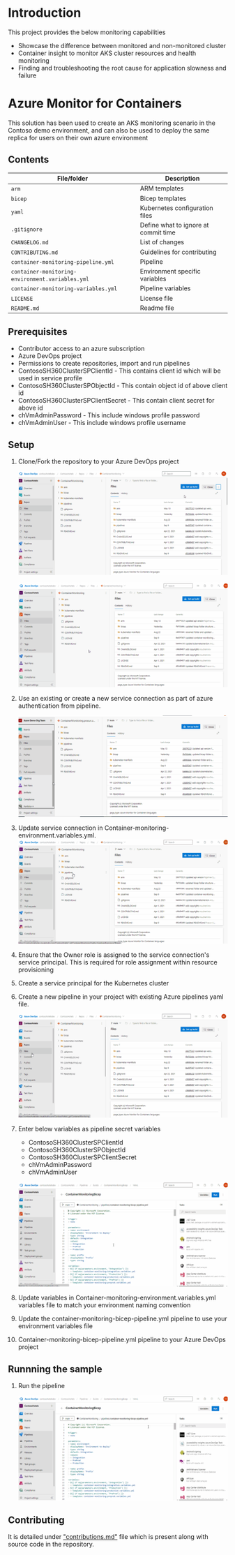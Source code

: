 # Introduction
This project provides the below monitoring capabilities
- Showcase the difference between monitored and non-monitored cluster
- Container insight to monitor AKS cluster resources and health monitoring
- Finding and troubleshooting the root cause for application slowness and failure

# Azure Monitor for Containers
This solution has been used to create an AKS monitoring scenario in the Contoso demo environment, and can also be used to deploy the same replica for users on their own azure environment

## Contents

| File/folder                                      | Description                                |
|--------------------------------------------------|--------------------------------------------|
| `arm`                                            | ARM templates                             |
| `bicep`                                            | Bicep templates                             |
| `yaml`                                           | Kubernetes configuration files            |
| `.gitignore`                                     | Define what to ignore at commit time      |
| `CHANGELOG.md`                                   | List of changes                           |
| `CONTRIBUTING.md`                                | Guidelines for contributing               |
| `container-monitoring-pipeline.yml`              | Pipeline                             |
| `container-monitoring-environment.variables.yml` | Environment specific variables            |
| `container-monitoring-variables.yml`             | Pipeline variables                        |
| `LICENSE`                                        | License file                         |
| `README.md`                                      | Readme file                        |

## Prerequisites

* Contributor access to an azure subscription
* Azure DevOps project
* Permissions to create repositories, import and run pipelines
* ContosoSH360ClusterSPClientId - This contains client id which will be used in service profile
* ContosoSH360ClusterSPObjectId - This contain object id of above client id
* ContosoSH360ClusterSPClientSecret  - This contain client secret for above id
* chVmAdminPassword - This include windows profile password
* chVmAdminUser - This include windows profile username

## Setup

1. Clone/Fork the repository to your Azure DevOps project

    ![steps to fork container monitoring repository in your Azure DevOps project](./deploymentStepGIFs/stepsToForkRepo.gif)

    ![steps to clone container monitoring repository](./deploymentStepGIFs/stepsTocloneRepo.gif)

2. Use an existing or create a new service connection as part of azure authentication from pipeline. 

    ![steps to create new service connection](./deploymentStepGIFs/stepsToCreateServiceConnection.gif)

3. Update service connection in Container-monitoring-environment.variables.yml.
    ![Steps to update service connection in variable file](./deploymentStepGIFs/updateSPNInVariableFile.gif)

1. Ensure that the Owner role is assigned to the service connection's service principal. This is required for role assignment within resource provisioning
1. Create a service principal for the Kubernetes cluster
1. Create a new pipeline in your project with existing Azure pipelines yaml file.

    ![steps to create pipeline](./deploymentStepGIFs/stepsToCreatePipeline.gif)

6. Enter below variables as pipeline secret variables

    - ContosoSH360ClusterSPClientId
    - ContosoSH360ClusterSPObjectId
    - ContosoSH360ClusterSPClientSecret
    - chVmAdminPassword
    - chVmAdminUser

    ![steps to add pipeline variables](./deploymentStepGIFs/stepsToAddPipelineVariables.gif)

7. Update variables in Container-monitoring-environment.variables.yml variables file to match your environment naming convention
8. Update the container-monitoring-bicep-pipeline.yml pipeline to use your environment variables file
9. Container-monitoring-bicep-pipeline.yml pipeline to your Azure DevOps project

## Runnning the sample

1.  Run the pipeline

    ![steps to run pipeline](./deploymentStepGIFs/stepsToRunPipeline.gif)

## Contributing

It is detailed under ["contributions.md"]() file which is present along with source code in the repository.